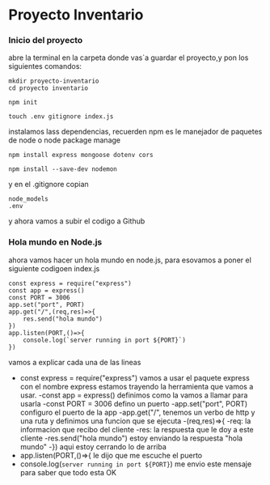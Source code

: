 # Proyecto Inventario
### Inicio del proyecto
abre la terminal en la carpeta donde vas`a guardar el proyecto,y pon los siguientes comandos:
```
mkdir proyecto-inventario
cd proyecto inventario
```
```
npm init
```
```
touch .env gitignore index.js
```
instalamos lass dependencias, recuerden npm es le manejador de paquetes de node o node package manage
```
npm install express mongoose dotenv cors
```
```
npm install --save-dev nodemon
```
y en el .gitignore copian
```
node_models
.env
```
y ahora vamos a subir el codigo a Github
### Hola mundo en Node.js
ahora vamos hacer un hola mundo en node.js, para esovamos a poner el siguiente codigoen index.js
```
const express = require("express")
const app = express()
const PORT = 3006
app.set("port", PORT)
app.get("/",(req,res)=>{
    res.send("hola mundo")
})
app.listen(PORT,()=>{
    console.log(`server running in port ${PORT}`)
})
```
vamos a explicar cada una de las lineas
- const express = require("express")
vamos a usar el paquete express con el nombre express estamos trayendo la herramienta que vamos a usar.
-const app = express()
definimos como la vamos a llamar para usarla
-const PORT = 3006
defino un puerto
-app.set("port", PORT)
configuro el puerto de la app
-app.get("/",
tenemos un verbo de http y una ruta y definimos una funcion que se ejecuta
-(req,res)=>{
    -req: la informacion que recibo del cliente
    -res: la respuesta que le doy a este cliente
-res.send("hola mundo")
estoy enviando la respuesta "hola mundo"
-})
aqui estoy cerrando lo de arriba
- app.listen(PORT,()=>{
le dijo que me escuche el puerto
- console.log(`server running in port ${PORT}`)
me envio este mensaje para saber que todo esta OK
